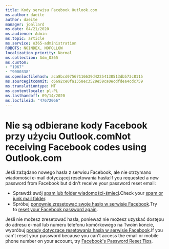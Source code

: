 ```yaml
---
title: Kody serwisu Facebook Outlook.com
ms.author: daeite
author: daeite
manager: joallard
ms.date: 04/21/2020
ms.audience: Admin
ms.topic: article
ms.service: o365-administration
ROBOTS: NOINDEX, NOFOLLOW
localization_priority: Normal
ms.collection: Adm_O365
ms.custom:
- "1967"
- "9000338"
ms.openlocfilehash: aca8bcd07567116639d42254138513db573c8115
ms.sourcegitcommit: c6692ce0fa1358ec3529e59ca0ecdfdea4cdc759
ms.translationtype: MT
ms.contentlocale: pl-PL
ms.lasthandoff: 09/14/2020
ms.locfileid: "47672066"
---
```

# <a name="not-receiving-facebook-codes-using-outlookcom"></a><span data-ttu-id="20eba-102">Nie są odbierane kody Facebook przy użyciu Outlook.com</span><span class="sxs-lookup"><span data-stu-id="20eba-102">Not receiving Facebook codes using Outlook.com</span></span>

<span data-ttu-id="20eba-103">Jeśli zażądano nowego hasła z serwisu Facebook, ale nie otrzymano wiadomości e-mail dotyczącej resetowania hasła:</span><span class="sxs-lookup"><span data-stu-id="20eba-103">If you requested a new password from Facebook but didn't receive your password reset email:</span></span>

- <span data-ttu-id="20eba-104">Sprawdź swój [spam lub folder wiadomości-śmieci](https://outlook.live.com/mail/junkemail).</span><span class="sxs-lookup"><span data-stu-id="20eba-104">Check your [spam or junk mail folder](https://outlook.live.com/mail/junkemail).</span></span>
- <span data-ttu-id="20eba-105">Spróbuj [ponownie zresetować swoje hasło w serwisie Facebook](https://aka.ms/facebook-password-reset).</span><span class="sxs-lookup"><span data-stu-id="20eba-105">Try to [reset your Facebook password again](https://aka.ms/facebook-password-reset).</span></span>

<span data-ttu-id="20eba-106">Jeśli nie możesz zresetować hasła, ponieważ nie możesz uzyskać dostępu do adresu e-mail lub numeru telefonu komórkowego na Twoim koncie, wypróbuj [porady dotyczące resetowania hasła w serwisie Facebook](https://aka.ms/facebook-password-help).</span><span class="sxs-lookup"><span data-stu-id="20eba-106">If you can't reset your password because you can't access the email or mobile phone number on your account, try [Facebook's Password Reset Tips](https://aka.ms/facebook-password-help).</span></span>